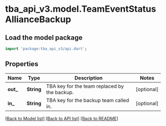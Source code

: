 # tba_api_v3.model.TeamEventStatusAllianceBackup

## Load the model package
```dart
import 'package:tba_api_v3/api.dart';
```

## Properties
Name | Type | Description | Notes
------------ | ------------- | ------------- | -------------
**out_** | **String** | TBA key for the team replaced by the backup. | [optional] 
**in_** | **String** | TBA key for the backup team called in. | [optional] 

[[Back to Model list]](../README.md#documentation-for-models) [[Back to API list]](../README.md#documentation-for-api-endpoints) [[Back to README]](../README.md)


